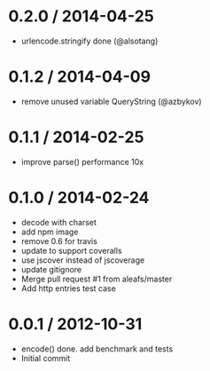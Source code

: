 
0.2.0 / 2014-04-25
==================

 * urlencode.stringify done (@alsotang)

0.1.2 / 2014-04-09
==================

 * remove unused variable QueryString (@azbykov)

0.1.1 / 2014-02-25 
==================

  * improve parse() performance 10x

0.1.0 / 2014-02-24 
==================

  * decode with charset
  * add npm image
  * remove 0.6 for travis
  * update to support coveralls
  * use jscover instead of jscoverage
  * update gitignore
  * Merge pull request #1 from aleafs/master
  * Add http entries test case

0.0.1 / 2012-10-31 
==================

  * encode() done. add benchmark and tests
  * Initial commit
